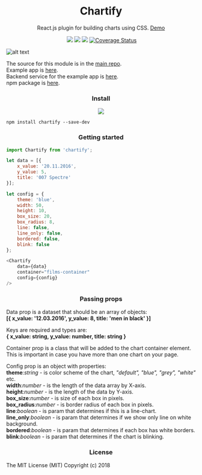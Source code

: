 <h1 align='center'>Chartify</h1>

<p align='center'>React.js plugin for building charts using CSS. <a target="_blank" href="https://chartify.github.io/chartify/example/">Demo</a></p>

<p align='center'>
	<a href='https://www.npmjs.com/package/chartify'><img src="https://img.shields.io/npm/v/chartify.svg?style=flat-square" alt=""></a>
	<a href='https://www.npmjs.com/package/chartify'><img src='https://img.shields.io/npm/dm/chartify.svg?style=flat-square' /></a>
	<a href='https://www.npmjs.com/package/chartify'><img src='https://img.shields.io/npm/dt/chartify.svg?style=flat-square' /></a>
	<a href='https://github.com/kis/chartify'><img src='https://img.shields.io/travis/kis/chartify/master.svg?style=flat-square' /></a>
    <a href='https://coveralls.io/github/kis/chartify?branch=master'><img src='https://coveralls.io/repos/github/kis/chartify/badge.svg?branch=master' alt='Coverage Status' /></a>
</p>

![alt text](https://raw.githubusercontent.com/kis/chartify/master/blocks.jpg)

The source for this module is in the [main repo](https://github.com/kis/chartify).  
Example app is [here](https://github.com/kis/chartify/tree/master/example).  
Backend service for the example app is [here](https://github.com/kis/chartify-service).  
npm package is [here](https://www.npmjs.com/package/chartify).

<h3 align='center'>Install</h3>

<p align="center">
    <a href="https://github.com/kis/chartify/blob/master/index.js">
        <img src="http://img.badgesize.io/kis/chartify/master/index.js?compression=gzip">
    </a>
</p>

```
npm install chartify --save-dev
```

<h3 align='center'>Getting started</h3>

```javascript
import Chartify from 'chartify';

let data = [{
    x_value: '20.11.2016',
    y_value: 5,
    title: '007 Spectre'
}];

let config = {
    theme: 'blue',
    width: 50,			      
    height: 10,		
    box_size: 20,
    box_radius: 8,
    line: false,
    line_only: false,
    bordered: false,
    blink: false
};

<Chartify 
    data={data} 
    container="films-container" 
    config={config} 
/>
```

<h3 align='center'>Passing props</h3>

Data prop is a dataset that should be an array of objects:    
<b>[{ x_value: '12.03.2016', y_value: 8, title: 'men in black' }]</b>  

Keys are required and types are:  
<b>{ x_value: string, y_value: number, title: string }</b>  

Container prop is a class that will be added to the chart container element. This is important in case you have more than one chart on your page.   

Config prop is an object with properties:  
<b>theme</b>:<i>string</i> - is color scheme of the chart, <i>"default", "blue", "grey", "white"</i> etc.<br/>
<b>width</b>:<i>number</i> - is the length of the data array by X-axis.<br/>
<b>height</b>:<i>number</i> - is the length of the data by Y-axis.<br/>
<b>box_size</b>:<i>number</i> - is size of each box in pixels.<br/>
<b>box_radius</b>:<i>number</i> - is border radius of each box in pixels.<br/>
<b>line</b>:<i>boolean</i> - is param that determines if this is a line-chart.<br/>
<b>line_only</b>:<i>boolean</i> - is param that determines if we show only line on white background.<br/>
<b>bordered</b>:<i>boolean</i> - is param that determines if each box has white borders.<br/>
<b>blink</b>:<i>boolean</i> - is param that determines if the chart is blinking.<br/>  

<h3 align='center'>License</h3>

The MIT License (MIT) Copyright (c) 2018

